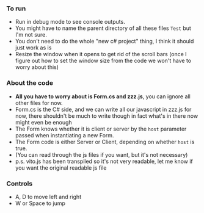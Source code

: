 ### To run
- Run in debug mode to see console outputs.
- You might have to name the parent directory of all these files `Test` but I'm not sure.
- You don't need to do the whole "new c# project" thing, I think it should just work as is
- Resize the window when it opens to get rid of the scroll bars (once I figure out how to set the window size from the code we won't have to worry about this)

### About the code
- **All you have to worry about is Form.cs and zzz.js**, you can ignore all other files for now.
- Form.cs is the C# side, and we can write all our javascript in zzz.js for now, there shouldn't be much to write though in fact what's in there now might even be enough
- The Form knows whether it is client or server by the `host` parameter passed when instantiating a new Form.
- The Form code is either Server or Client, depending on whether `host` is true.
- (You can read through the js files if you want, but it's not necessary)
- p.s. vito.js has been transpiled so it's not very readable, let me know if you want the original readable js file

### Controls
- A, D to move left and right
- W or Space to jump
